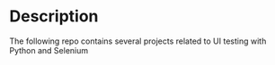 # Description

The following repo contains several projects related to UI testing with Python and Selenium
